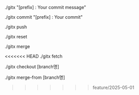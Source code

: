 <!-- 전체 워크플로우 (add + commit + push) -->
./gitx "[prefix] : Your commit message"

<!-- 변경사항 추가 및 커밋만 수행 -->
./gitx commit "[prefix] : Your commit"

<!-- 푸시만 수행 -->
./gitx push

<!-- 로컬 변경사항 버리기 (reset --hard, clean -fd) -->
./gitx reset

<!-- 현재 브랜치를 main 브랜치로 병합-->
./gitx merge

<!-- 모든 원격 저장소 fetch (git fetch --all) -->
<<<<<<< HEAD
./gitx fetch                          
<!-- 현재 버전 v.1.0 >
=======
./gitx fetch

<!-- 새 브랜치 생성 및 체크아웃 -->
./gitx checkout [branch명]                

<!-- feature/2025-04-26 브랜치를 현재 브랜치에 병합하고 푸시 ./gitx merge-from feature/2025-04-26 -->
./gitx merge-from  [branch명]
>>>>>>> feature/2025-05-01
